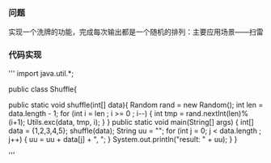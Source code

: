 ### 问题
实现一个洗牌的功能，完成每次输出都是一个随机的排列：主要应用场景——扫雷

### 代码实现

'''
import java.util.*;

public class Shuffle{

public static void shuffle(int[] data){
    Random rand = new Random();
    int len = data.length - 1;
    for (int i = len ; i >= 0 ; i--) {
        int tmp = rand.nextInt(len)%(i+1);
        Utils.exc(data, tmp, i);
    }
}
	public static void main(String[] args) {
        int[] data = {1,2,3,4,5};
        shuffle(data);
        String uu = "";
        for (int j = 0; j < data.length ; j++) {
            uu = uu + data[j] + ", ";
        }
		System.out.println("result: " + uu);
	}
}

'''